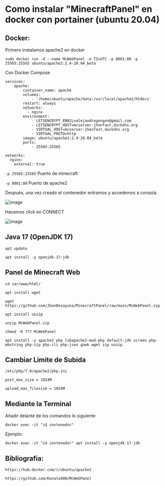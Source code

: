 # Como instalar "MinecraftPanel" en docker con portainer (ubuntu 20.04)

## Docker:

Primero instalamos apache2 en docker

```
sudo docker run -d --name McWebPanel -e TZ=UTC -p 8081:80 -p 25565:25565 ubuntu/apache2:2.4-20.04_beta
```

Con Docker Compose
```
services:
    apache:
        container_name: apache
        volumes:
            - '/home/ubuntu/apache/data:/usr/local/apache2/htdocs'
        restart: always
        networks:
          - nginx
        environment:
            - LETSENCRYPT_EMAIL=alejandrogongon@gmail.com
            - LETSENCRYPT_HOST=mcserver-jhonfast.duckdns.org
            - VIRTUAL_HOST=mcserver-jhonfast.duckdns.org
            - VIRTUAL_PROTO=http
        image: ubuntu/apache2:2.4-20.04_beta
        ports:
            - 25565:25565

networks:
  nginx:
    external: true
```

`-p 25565:25565` Puerto de minecraft

`-p 8081:80` Puerto de apache2

Después, una vez creado el contenedor entramos y accedemos a consola.

![image](https://user-images.githubusercontent.com/25081670/146308996-553bd2b6-a9f7-4554-8a16-fca77aa1c8ab.png)

Hacemos click en CONNECT

![image](https://user-images.githubusercontent.com/25081670/146309159-7bab7285-3059-4137-b94d-fd0ff0542b25.png)

## Java 17 (OpenJDK 17)

```
apt update
```
```
apt install -y openjdk-17-jdk
```

## Panel de Minecraft Web
```
cd var/www/html/
```
```
apt install wget
```
```
wget https://github.com/JhonDesayuna/MinecraftPanel/raw/main/McWebPanel.zip
```
```
apt install unzip
```
```
unzip McWebPanel.zip
```
```
chmod -R 777 McWebPanel
```
```
apt install -y apache2 php libapache2-mod-php default-jdk screen php-mbstring php-zip php-cli php-json gawk wget zip unzip
```

## Cambiar Limite de Subida
```
/etc/php/7.0/apache2/php.ini
```

```
post_max_size = 1024M
```
```
upload_max_filesize = 1024M
```

## Mediante la Terminal

Añadir delante de los comandos lo siguiente

```
docker exec -it "id contenedor"
```
Ejemplo:
```
docker exec -it "id contenedor" apt install -y openjdk-17-jdk
```

## Bibliografia:

`https://hub.docker.com/r/ubuntu/apache2`

`https://github.com/Konata400/McWebPanel`
